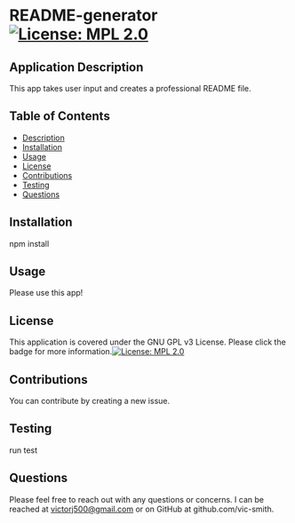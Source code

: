 # README-generator [![License: MPL 2.0](https://img.shields.io/badge/License-MPL_2.0-brightgreen.svg)](https://opensource.org/licenses/MPL-2.0)
  
## Application Description
This app takes user input and creates a professional README file.

## Table of Contents
* [Description](#application-description)
* [Installation](#installation)
* [Usage](#usage)
* [License](#license)
* [Contributions](#contributions)
* [Testing](#testing)
* [Questions](#questions)

## Installation
npm install

## Usage
Please use this app!

## License
This application is covered under the GNU GPL v3 License. Please click the badge for more information.[![License: MPL 2.0](https://img.shields.io/badge/License-MPL_2.0-brightgreen.svg)](https://opensource.org/licenses/MPL-2.0)

## Contributions
You can contribute by creating a new issue.

## Testing
run test

## Questions
Please feel free to reach out with any questions or concerns. I can be reached at victorj500@gmail.com or on GitHub at github.com/vic-smith.
